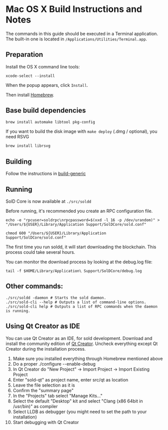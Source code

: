 Mac OS X Build Instructions and Notes
====================================
The commands in this guide should be executed in a Terminal application.
The built-in one is located in `/Applications/Utilities/Terminal.app`.

Preparation
-----------
Install the OS X command line tools:

`xcode-select --install`

When the popup appears, click `Install`.

Then install [Homebrew](https://brew.sh).

Base build dependencies
-----------------------

```bash
brew install automake libtool pkg-config
```

If you want to build the disk image with `make deploy` (.dmg / optional), you need RSVG
```bash
brew install librsvg
```

Building
--------

Follow the instructions in [build-generic](build-generic.md)

Running
-------

SolD Core is now available at `./src/soldd`

Before running, it's recommended you create an RPC configuration file.

    echo -e "rpcuser=soldrpc\nrpcpassword=$(xxd -l 16 -p /dev/urandom)" > "/Users/${USER}/Library/Application Support/SolDCore/sold.conf"

    chmod 600 "/Users/${USER}/Library/Application Support/SolDCore/sold.conf"

The first time you run soldd, it will start downloading the blockchain. This process could take several hours.

You can monitor the download process by looking at the debug.log file:

    tail -f $HOME/Library/Application\ Support/SolDCore/debug.log

Other commands:
-------

    ./src/soldd -daemon # Starts the sold daemon.
    ./src/sold-cli --help # Outputs a list of command-line options.
    ./src/sold-cli help # Outputs a list of RPC commands when the daemon is running.

Using Qt Creator as IDE
------------------------
You can use Qt Creator as an IDE, for sold development.
Download and install the community edition of [Qt Creator](https://www.qt.io/download/).
Uncheck everything except Qt Creator during the installation process.

1. Make sure you installed everything through Homebrew mentioned above
2. Do a proper ./configure --enable-debug
3. In Qt Creator do "New Project" -> Import Project -> Import Existing Project
4. Enter "sold-qt" as project name, enter src/qt as location
5. Leave the file selection as it is
6. Confirm the "summary page"
7. In the "Projects" tab select "Manage Kits..."
8. Select the default "Desktop" kit and select "Clang (x86 64bit in /usr/bin)" as compiler
9. Select LLDB as debugger (you might need to set the path to your installation)
10. Start debugging with Qt Creator
